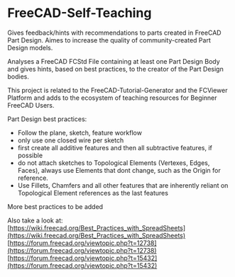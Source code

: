 # FreeCAD-Self-Teaching
Gives feedback/hints with recommendations to parts created in FreeCAD Part Design. Aimes to increase the quality of community-created Part Design models.

Analyses a FreeCAD FCStd File containing at least one Part Design Body and gives hints, based on best practices, to the creator of the Part Design bodies.

This project is related to the FreeCAD-Tutorial-Generator and the FCViewer Platform and adds to the ecosystem of teaching resources for Beginner FreeCAD Users.

Part Design best practices:
- Follow the plane, sketch, feature workflow
- only use one closed wire per sketch
- first create all additive features and then all subtractive features, if possible
- do not attach sketches to Topological Elements (Vertexes, Edges, Faces), always use Elements that dont change, such as the Origin for reference.
- Use Fillets, Chamfers and all other features that are inherently reliant on Topological Element references as the last features


More best practices to be added

Also take a look at: 
[https://wiki.freecad.org/Best_Practices_with_SpreadSheets](https://wiki.freecad.org/Best_Practices_with_SpreadSheets)
[https://forum.freecad.org/viewtopic.php?t=12738](https://forum.freecad.org/viewtopic.php?t=12738)
[https://forum.freecad.org/viewtopic.php?t=15432](https://forum.freecad.org/viewtopic.php?t=15432)


